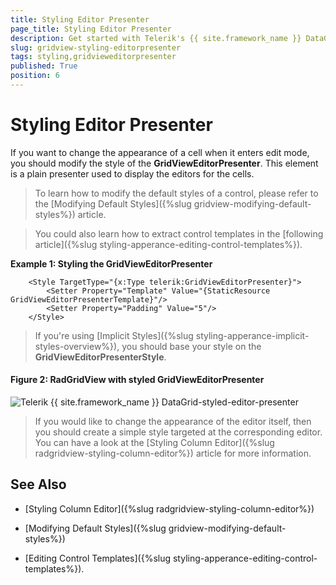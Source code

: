 ```yaml
---
title: Styling Editor Presenter
page_title: Styling Editor Presenter
description: Get started with Telerik's {{ site.framework_name }} DataGrid and learn how to change the appearance of a cell when it enters edit mode.
slug: gridview-styling-editorpresenter
tags: styling,gridvieweditorpresenter
published: True
position: 6
---
```


# Styling Editor Presenter

If you want to change the appearance of a cell when it enters edit mode, you should modify the style of the __GridViewEditorPresenter__. This element is a plain presenter used to display the editors for the cells.

>To learn how to modify the default styles of a control, please refer to the [Modifying Default Styles]({%slug gridview-modifying-default-styles%}) article.

>You could also learn how to extract control templates in the [following article]({%slug styling-apperance-editing-control-templates%}).

__Example 1: Styling the GridViewEditorPresenter__

```XAML
	<Style TargetType="{x:Type telerik:GridViewEditorPresenter}">
		<Setter Property="Template" Value="{StaticResource GridViewEditorPresenterTemplate}"/>
		<Setter Property="Padding" Value="5"/>
	</Style>
```

>If you're using [Implicit Styles]({%slug styling-apperance-implicit-styles-overview%}), you should base your style on the __GridViewEditorPresenterStyle__.

#### __Figure 2: RadGridView with styled GridViewEditorPresenter__

![Telerik {{ site.framework_name }} DataGrid-styled-editor-presenter](images/gridview-styled-editorpresenter.png)
            
>If you would like to change the appearance of the editor itself, then you should create a simple style targeted at the corresponding editor. You can have a look at the [Styling Column Editor]({%slug radgridview-styling-column-editor%}) article for more information.
        
## See Also

 * [Styling Column Editor]({%slug radgridview-styling-column-editor%})

 * [Modifying Default Styles]({%slug gridview-modifying-default-styles%})

 * [Editing Control Templates]({%slug styling-apperance-editing-control-templates%}).

